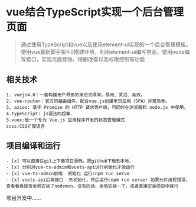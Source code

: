 #  vue结合TypeScript实现一个后台管理页面

> 通过使用TypeScript和vue以及使用element-ui实现的一个后台管理模板。
> 使用vue最新脚手架4.0搭建环境，利用element-ui编写界面，使用node编写接口，实现页面登陆，增删改查以及权限控制等功能

## 相关技术

    1. vuejs4.0：一套构建用户界面的渐进式框架，易用、灵活、高效。
	2. vue-router：官方的路由组件，配合vue.js创建单页应用（SPA）非常简单。
	3. axios: 基于 Promise 的 HTTP 请求客户端，可同时在浏览器和 node.js 中使用。
    4.TypeScript: js语法的超集.
    5.vuex:是一个专为 Vue.js 应用程序开发的状态管理模式
    scss:CSS扩展语言

## 项目编译和运行

    - [x] 可以直接在git上下载项目源码。把github下载到本地，
    - [x] 分别对vue-ts-admin和vuets-api进行初始化才能运行
    - [x] vue-ts-admin前端  初始化 运行cnpm run serve
    - [x] vuets-api后端接口  先初始化，然后运行cnpm run server 如果允许出现错误，查看看看是否全局安装了nodemon，没有的话，全局安装一下，或者直接安装项目中就行


项目开发中......
